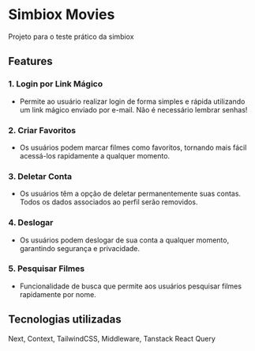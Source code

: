 # Simbiox Movies

Projeto para o teste prático da simbiox

## Features
### 1. Login por Link Mágico
- Permite ao usuário realizar login de forma simples e rápida utilizando um link mágico enviado por e-mail. Não é necessário lembrar senhas!

### 2. Criar Favoritos
- Os usuários podem marcar filmes como favoritos, tornando mais fácil acessá-los rapidamente a qualquer momento.

### 3. Deletar Conta
- Os usuários têm a opção de deletar permanentemente suas contas. Todos os dados associados ao perfil serão removidos.

### 4. Deslogar
- Os usuários podem deslogar de sua conta a qualquer momento, garantindo segurança e privacidade.

### 5. Pesquisar Filmes
- Funcionalidade de busca que permite aos usuários pesquisar filmes rapidamente por nome.

## Tecnologias utilizadas

Next, Context, TailwindCSS, Middleware, Tanstack React Query

